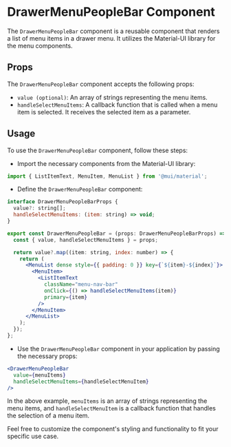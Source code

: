 # DrawerMenuPeopleBar Component
The `DrawerMenuPeopleBar` component is a reusable component that renders a list of menu items in a drawer menu. It utilizes the Material-UI library for the menu components.

## Props
The `DrawerMenuPeopleBar` component accepts the following props:

- `value (optional)`: An array of strings representing the menu items.
- `handleSelectMenuItems`: A callback function that is called when a menu item is selected. It receives the selected item as a parameter.

## Usage
To use the `DrawerMenuPeopleBar` component, follow these steps:

- Import the necessary components from the Material-UI library:
```jsx
import { ListItemText, MenuItem, MenuList } from '@mui/material';
```
- Define the `DrawerMenuPeopleBar` component:
```jsx
interface DrawerMenuPeopleBarProps {
  value?: string[];
  handleSelectMenuItems: (item: string) => void;
}

export const DrawerMenuPeopleBar = (props: DrawerMenuPeopleBarProps) => {
  const { value, handleSelectMenuItems } = props;

  return value?.map((item: string, index: number) => {
    return (
      <MenuList dense style={{ padding: 0 }} key={`${item}-${index}`}>
        <MenuItem>
          <ListItemText
            className="menu-nav-bar"
            onClick={() => handleSelectMenuItems(item)}
            primary={item}
          />
        </MenuItem>
      </MenuList>
    );
  });
};

```

- Use the `DrawerMenuPeopleBar` component in your application by passing the necessary props:
```jsx
<DrawerMenuPeopleBar
  value={menuItems}
  handleSelectMenuItems={handleSelectMenuItem}
/>
```
In the above example, `menuItems` is an array of strings representing the menu items, and `handleSelectMenuItem` is a callback function that handles the selection of a menu item.

Feel free to customize the component's styling and functionality to fit your specific use case.